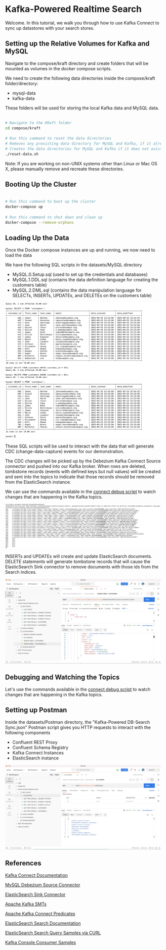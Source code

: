 # Kafka-Powered Realtime Search

Welcome. In this tutorial, we walk you through how to use Kafka Connect to sync up datastores with your search stores.

## Setting up the Relative Volumes for Kafka and MySQL

Navigate to the compose/kraft directory and create folders that will be mounted as volumes in the docker compose scripts. 

We need to create the following data directories inside the compose/kraft folder/directory:

- mysql-data
- kafka-data

These folders will be used for storing the local Kafka data and MySQL data.

```bash

# Navigate to the KRaft folder
cd compose/kraft

# Run this command to reset the data directories
# Removes any prexisting data directory for MySQL and Kafka, if it already exists
# Creates the data directories for MySQL and Kafka if it does not exist
./reset-data.sh

```

Note: If you are working on non-UNIX systems other than Linux or Mac OS X, please manually remove and recreate these directories.

## Booting Up the Cluster

```bash

# Run this command to boot up the cluster
docker-compose up

# Run this command to shut down and clean up
docker-compose --remove-orphans

```


## Loading Up the Data

Once the Docker compose instances are up and running, we now need to load the data

We have the following SQL scripts in the datasets/MySQL directory

- MySQL.0.Setup.sql (used to set up the credentials and databases)
- MySQL.1.DDL.sql (contains the data definition language for creating the customers table)
- MySQL.2.DML.sql (contains the data manipulation language for SELECTs, INSERTs, UPDATEs, and DELETEs on the customers table)

![SQL Script](SQL.png "MySQL DDL and DML scripts")

These SQL scripts will be used to interact with the data that will generate CDC (change-data-capture) events for our demonstration.

The CDC changes will be picked up by the Debezium Kafka Connect Source connector and pushed into our Kafka broker. When rows are deleted, tombstone records (events with defined keys but null values) will be created and sent into the topics to indicate that those records should be removed from the ElasticSearch instance.

We can use the commands available in the [connect debug script](KAFKA-CONNECT-DEBUG.md) to watch changes that are happening in the Kafka topics.

![Console Consumer](kafka-console-consumer.png "Kafka Console Consumer")

INSERTs and UPDATEs will create and update ElasticSearch documents. DELETE statements will generate tombstone records that will cause the ElasticSearch Sink connector to remove documents with those ids from the Search indices.

![ElasticSearch Queries Kafka Connect](elasticsearch.png "ElasticSearch Queries")

## Debugging and Watching the Topics

Let's use the commands available in the [connect debug script](KAFKA-CONNECT-DEBUG.md) to watch changes that are happening in the Kafka topics.

## Setting up Postman

Inside the datasets/Postman directory, the "Kafka-Powered DB-Search Sync.json" Postman script gives you HTTP requests to interact with the following components

- Confluent REST Proxy
- Confluent Schema Registry
- Kafka Connect Instances
- ElasticSearch instance

![Postman Script](datasets/Postman/Postman-Screen.png "Postman Demo")


## References

[Kafka Connect Documentation](https://kafka.apache.org/documentation.html#connect)

[MySQL Debezium Source Connector](https://debezium.io/documentation/reference/connectors/mysql.html#how-the-mysql-connector-works)

[ElasticSearch Sink Connector](https://docs.confluent.io/kafka-connect-elasticsearch/current/overview.html#configuration-properties)

[Apache Kafka SMTs](https://docs.confluent.io/platform/current/connect/transforms/overview.html)

[Apache Kafka Connect Predicates](https://docs.confluent.io/platform/current/connect/transforms/filter-ak.html)

[ElasticSearch Search Documentation](https://www.elastic.co/guide/en/elasticsearch/reference/current/search-search.html#search-search-api-request)

[ElasticSearch Search Query Samples via CURL](ELASTICSEARCH.md)

[Kafka Console Consumer Samples](KAFKA-CONNECT-DEBUG.md) 